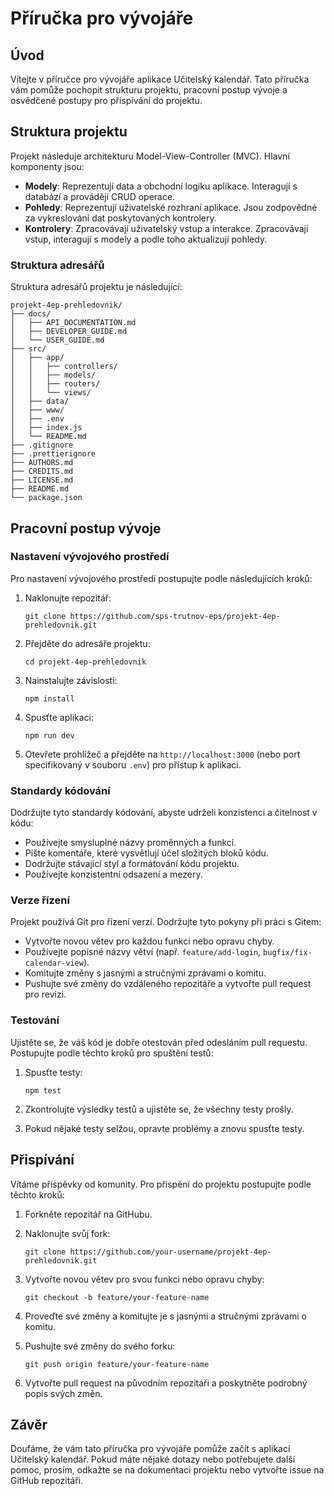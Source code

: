 # Příručka pro vývojáře

## Úvod

Vítejte v příručce pro vývojáře aplikace Učitelský kalendář. Tato příručka vám pomůže pochopit strukturu projektu, pracovní postup vývoje a osvědčené postupy pro přispívání do projektu.

## Struktura projektu

Projekt následuje architekturu Model-View-Controller (MVC). Hlavní komponenty jsou:

- **Modely**: Reprezentují data a obchodní logiku aplikace. Interagují s databází a provádějí CRUD operace.
- **Pohledy**: Reprezentují uživatelské rozhraní aplikace. Jsou zodpovědné za vykreslování dat poskytovaných kontrolery.
- **Kontrolery**: Zpracovávají uživatelský vstup a interakce. Zpracovávají vstup, interagují s modely a podle toho aktualizují pohledy.

### Struktura adresářů

Struktura adresářů projektu je následující:

```
projekt-4ep-prehledovnik/
├── docs/
│   ├── API_DOCUMENTATION.md
│   ├── DEVELOPER_GUIDE.md
│   └── USER_GUIDE.md
├── src/
│   ├── app/
│   │   ├── controllers/
│   │   ├── models/
│   │   ├── routers/
│   │   └── views/
│   ├── data/
│   ├── www/
│   ├── .env
│   ├── index.js
│   └── README.md
├── .gitignore
├── .prettierignore
├── AUTHORS.md
├── CREDITS.md
├── LICENSE.md
├── README.md
└── package.json
```

## Pracovní postup vývoje

### Nastavení vývojového prostředí

Pro nastavení vývojového prostředí postupujte podle následujících kroků:

1. Naklonujte repozitář:
   ```
   git clone https://github.com/sps-trutnov-eps/projekt-4ep-prehledovnik.git
   ```

2. Přejděte do adresáře projektu:
   ```
   cd projekt-4ep-prehledovnik
   ```

3. Nainstalujte závislosti:
   ```
   npm install
   ```

4. Spusťte aplikaci:
   ```
   npm run dev
   ```

5. Otevřete prohlížeč a přejděte na `http://localhost:3000` (nebo port specifikovaný v souboru `.env`) pro přístup k aplikaci.

### Standardy kódování

Dodržujte tyto standardy kódování, abyste udrželi konzistenci a čitelnost v kódu:

- Používejte smysluplné názvy proměnných a funkcí.
- Pište komentáře, které vysvětlují účel složitých bloků kódu.
- Dodržujte stávající styl a formátování kódu projektu.
- Používejte konzistentní odsazení a mezery.

### Verze řízení

Projekt používá Git pro řízení verzí. Dodržujte tyto pokyny při práci s Gitem:

- Vytvořte novou větev pro každou funkci nebo opravu chyby.
- Používejte popisné názvy větví (např. `feature/add-login`, `bugfix/fix-calendar-view`).
- Komitujte změny s jasnými a stručnými zprávami o komitu.
- Pushujte své změny do vzdáleného repozitáře a vytvořte pull request pro revizi.

### Testování

Ujistěte se, že váš kód je dobře otestován před odesláním pull requestu. Postupujte podle těchto kroků pro spuštění testů:

1. Spusťte testy:
   ```
   npm test
   ```

2. Zkontrolujte výsledky testů a ujistěte se, že všechny testy prošly.

3. Pokud nějaké testy selžou, opravte problémy a znovu spusťte testy.

## Přispívání

Vítáme příspěvky od komunity. Pro přispění do projektu postupujte podle těchto kroků:

1. Forkněte repozitář na GitHubu.

2. Naklonujte svůj fork:
   ```
   git clone https://github.com/your-username/projekt-4ep-prehledovnik.git
   ```

3. Vytvořte novou větev pro svou funkci nebo opravu chyby:
   ```
   git checkout -b feature/your-feature-name
   ```

4. Proveďte své změny a komitujte je s jasnými a stručnými zprávami o komitu.

5. Pushujte své změny do svého forku:
   ```
   git push origin feature/your-feature-name
   ```

6. Vytvořte pull request na původním repozitáři a poskytněte podrobný popis svých změn.

## Závěr

Doufáme, že vám tato příručka pro vývojáře pomůže začít s aplikací Učitelský kalendář. Pokud máte nějaké dotazy nebo potřebujete další pomoc, prosím, odkažte se na dokumentaci projektu nebo vytvořte issue na GitHub repozitáři.

